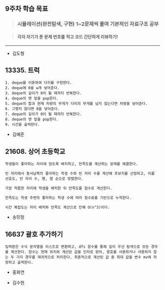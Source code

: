 ## 9주차 학습 목표
> ### 시뮬레이션(완전탐색, 구현) 1~2문제씩 풀며 기본적인 자료구조 공부

> #### 각자 자기가 푼 문제 번호를 적고 코드 간단하게 리뷰하기! 

***
* 김도형  
## 13335. 트럭
    1. deque를 이용하여 다리를 구현한다.
    2. deque에 0을 w개 넣어준다.
    3. deque의 길이가 0이 될 때까지 반복한다.
    4. deque의 맨 앞을 pop한다.
    5. deque의 합과 현재 차량의 무게가 다리의 무게를 넘지 않는다면 차량을 넣어준다.
    6. 그렇지 않다면 0을 넣어준다.
    7. deque의 길이가 0이 될 때까지 반복한다.
    8. deque의 맨 앞을 pop한다.
    9. 시간을 출력한다.
    
* 김예준
## 21608. 상어 초등학교
    학생들이 좋아하는 자리에 앉도록 배치하고, 만족도를 계산하는 문제를 해결한다.
    
    빈 자리에서 동서남북의 좋아하는 학생 수와 빈 자리 수를 계산해 후보지를 선정하고, 이를 선호도, 빈 자리 수, 행, 열 순으로 정렬한다.
    
    가장 적합한 자리에 학생을 배치한 뒤 만족도를 점수로 계산한다.
    
    만족도는 학생 주변의 좋아하는 학생 수에 따라 점수표를 기반으로 누적한다.
    
    시간 복잡도는 자리 배치와 만족도 계산으로 인해 O(n^3)이다.


* 송민정
## 16637 괄호 추가하기
    입력받은 수식 문자열을 리스트로 변환하고, dfs 함수를 통해 깊이 우선 탐색으로 모든 경우를 계산한다. 함수는 현재 위치와 계산된 값을 인자로 받아, 괄호를 사용하거나 사용하지 않는 두 가지 경우를 재귀적으로 처리한다. 최종적으로 계산된 값 중 최대 값을 변수 mv에 저장하고 출력한다.

* 홍화연

* 김수현
